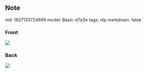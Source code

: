## Note
nid: 1627120724868
model: Basic-d7a3e
tags: nlp
markdown: false

### Front
<img src="paste-9895a76781e724e5ae149da587ac2fd6b56d045a.jpg">

### Back
<img src="paste-faaa432190cef9d696d0ea7277f6b940465a6ecc.jpg">
